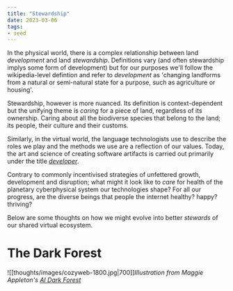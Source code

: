 ```yaml
---
title: "Stewardship"
date: 2023-03-06
tags:
- seed
---
```

In the physical world, there is a complex relationship between land *development* and land *stewardship*. Definitions vary (and often stewardship implys some form of development) but for our purposes we'll follow the wikipedia-level defintion and refer to *development* as 'changing landforms from a natural or semi-natural state for a purpose, such as agriculture or housing'. 

Stewardship, however is more nuanced. Its definition is context-dependent but the unifying theme is *caring* for a piece of land, regardless of its ownership. Caring about all the biodiverse species that belong to the land; its people, their culture and their customs.

Similarly, in the virtual world, the language technologists use to describe the roles we play and the methods we use are a reflection of our values. Today, the art and science of creating software artifacts is carried out primarily under the title *[developer](https://www.youtube.com/watch?v=Vhh_GeBPOhs&ab_channel=MrWueb007)*.

Contrary to commonly incentivised strategies of unfettered growth, development and disruption; what might it look like to _care_ for health of the planetary cyberphysical system our technologies shape? For all our progress, are the diverse beings that people the internet healthy? happy? thriving?

Below are some thoughts on how we might evolve into better *stewards* of our shared virtual ecosystem.

# The Dark Forest

![[thoughts/images/cozyweb-1800.jpg|700]]*Illustration from Maggie Appleton's [AI Dark Forest](https://maggieappleton.com/ai-dark-forest)*
